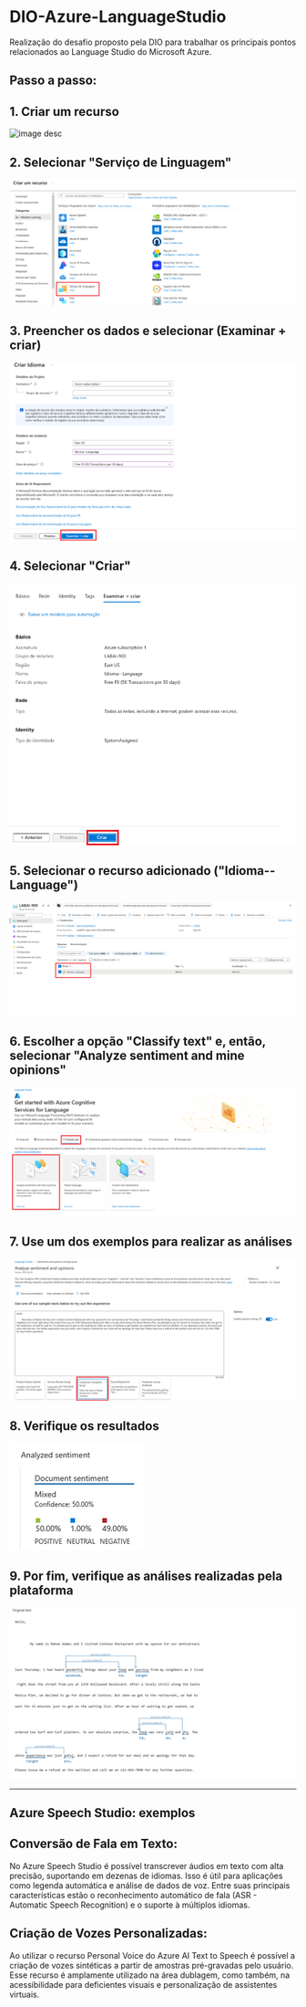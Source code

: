 # DIO-Azure-LanguageStudio
Realização do desafio proposto pela DIO para trabalhar os principais pontos relacionados ao Language Studio do Microsoft Azure.

## Passo a passo:
## 1. Criar um recurso
![image desc](.\figure1.png)

## 2. Selecionar "Serviço de Linguagem"
![image desc](.\figures\figure2.png)

## 3. Preencher os dados e selecionar (Examinar + criar)
![image desc](.\figures\figure3.png)

## 4. Selecionar "Criar"
![image desc](.\figures\figure4.png)

## 5. Selecionar o recurso adicionado ("Idioma--Language")
![image desc](.\figures\figure5.png)

## 6. Escolher a opção "Classify text" e, então, selecionar "Analyze sentiment and mine opinions"
![image desc](.\figures\figure6.PNG)

## 7. Use um dos exemplos para realizar as análises
![image desc](.\figures\figure7.png)

## 8. Verifique os resultados
![image desc](.\figures\figure8.png)

## 9. Por fim, verifique as análises realizadas pela plataforma
![image desc](.\figures\figure9.png)

________________________________________________________________________________________________

## Azure Speech Studio: exemplos

## Conversão de Fala em Texto: 
No Azure Speech Studio é possível transcrever áudios em texto com alta precisão, suportando em dezenas de idiomas. Isso é útil para aplicações como legenda automática e análise de dados de voz. Entre suas principais características estão o reconhecimento automático de fala (ASR - Automatic Speech Recognition) e o suporte à múltiplos idiomas.

## Criação de Vozes Personalizadas:

Ao utilizar o recurso Personal Voice do Azure AI Text to Speech é possível a criação de vozes sintéticas a partir de amostras pré-gravadas pelo usuário. Esse recurso é amplamente utilizado na área dublagem, como também, na acessibilidade para deficientes visuais e personalização de assistentes virtuais.

